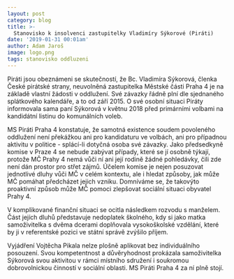 ```yaml
---
layout: post
category: blog
title: >-  
  Stanovisko k insolvenci zastupitelky Vladimíry Sýkorové (Piráti)
date: '2019-01-31 00:01am'
author: Adam Jaroš
image: logo.png
tags: stanovisko oddluzeni 
---
```


Piráti jsou obeznámeni se skutečností, že Bc. Vladimíra Sýkorová, členka České pirátské strany, neuvolněná zastupitelka Městské části Praha 4 je na základě vlastní žádosti v oddlužení. Své závazky řádně plní dle sjednaného splátkového kalendáře, a to od září 2015. O své osobní situaci Piráty informovala sama paní Sýkorová v květnu 2018 před primárními volbami na kandidátní listinu do komunálních voleb. 

MS Piráti Praha 4 konstatuje, že samotná existence soudem povoleného oddlužení není překážkou ani pro kandidaturu ve volbách, ani pro případnou aktivitu v politice - splácí-li dotyčná osoba své závazky. Jako předsedkyně komise v Praze 4 se nebude zabývat případy, které se jí osobně týkají, protože MČ Prahy 4 nemá vůči ní ani její rodině žádné pohledávky, čili zde není dán prostor pro střet zájmů. Účelem komise je nejen posuzovat jednotlivé dluhy vůči MČ v celém kontextu, ale i hledat způsoby, jak může MČ pomáhat předcházet jejich vzniku. Domníváme se, že takovýto proaktivní způsob může MČ pomoci zlepšovat sociální situaci obyvatel Prahy 4.  

V komplikované finanční situaci se ocitla následkem rozvodu s manželem. Část jejích dluhů představuje nedoplatek školného, kdy si jako matka samoživitelka s dvěma dcerami doplňovala vysokoškolské vzdělání, které by ji v referentské pozici ve státní správě zvýšilo příjem.

Vyjádření Vojtěcha Pikala nelze plošně aplikovat bez individuálního posouzení. Svou kompetentnost a důvěryhodnost prokázala samoživitelka Sýkorová svou  aktivitou v rámci místního sdružení i soukromou dobrovolnickou činností v sociální oblasti. MS Piráti Praha 4 za ní plně stojí.




 



